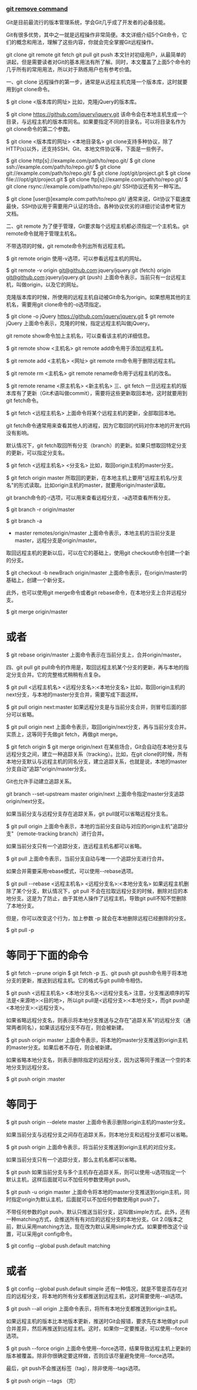 ### [git remove command](http://www.ruanyifeng.com/blog/2014/06/git_remote.html)

Git是目前最流行的版本管理系统，学会Git几乎成了开发者的必备技能。

Git有很多优势，其中之一就是远程操作非常简便。本文详细介绍5个Git命令，它们的概念和用法，理解了这些内容，你就会完全掌握Git远程操作。

git clone
git remote
git fetch
git pull
git push
本文针对初级用户，从最简单的讲起，但是需要读者对Git的基本用法有所了解。同时，本文覆盖了上面5个命令的几乎所有的常用用法，所以对于熟练用户也有参考价值。

一、git clone
远程操作的第一步，通常是从远程主机克隆一个版本库，这时就要用到git clone命令。


$ git clone <版本库的网址>
比如，克隆jQuery的版本库。


$ git clone https://github.com/jquery/jquery.git
该命令会在本地主机生成一个目录，与远程主机的版本库同名。如果要指定不同的目录名，可以将目录名作为git clone命令的第二个参数。


$ git clone <版本库的网址> <本地目录名>
git clone支持多种协议，除了HTTP(s)以外，还支持SSH、Git、本地文件协议等，下面是一些例子。


$ git clone http[s]://example.com/path/to/repo.git/
$ git clone ssh://example.com/path/to/repo.git/
$ git clone git://example.com/path/to/repo.git/
$ git clone /opt/git/project.git 
$ git clone file:///opt/git/project.git
$ git clone ftp[s]://example.com/path/to/repo.git/
$ git clone rsync://example.com/path/to/repo.git/
SSH协议还有另一种写法。


$ git clone [user@]example.com:path/to/repo.git/
通常来说，Git协议下载速度最快，SSH协议用于需要用户认证的场合。各种协议优劣的详细讨论请参考官方文档。

二、git remote
为了便于管理，Git要求每个远程主机都必须指定一个主机名。git remote命令就用于管理主机名。

不带选项的时候，git remote命令列出所有远程主机。


$ git remote
origin
使用-v选项，可以参看远程主机的网址。


$ git remote -v
origin  git@github.com:jquery/jquery.git (fetch)
origin  git@github.com:jquery/jquery.git (push)
上面命令表示，当前只有一台远程主机，叫做origin，以及它的网址。

克隆版本库的时候，所使用的远程主机自动被Git命名为origin。如果想用其他的主机名，需要用git clone命令的-o选项指定。


$ git clone -o jQuery https://github.com/jquery/jquery.git
$ git remote
jQuery
上面命令表示，克隆的时候，指定远程主机叫做jQuery。

git remote show命令加上主机名，可以查看该主机的详细信息。


$ git remote show <主机名>
git remote add命令用于添加远程主机。


$ git remote add <主机名> <网址>
git remote rm命令用于删除远程主机。


$ git remote rm <主机名>
git remote rename命令用于远程主机的改名。


$ git remote rename <原主机名> <新主机名>
三、git fetch
一旦远程主机的版本库有了更新（Git术语叫做commit），需要将这些更新取回本地，这时就要用到git fetch命令。


$ git fetch <远程主机名>
上面命令将某个远程主机的更新，全部取回本地。

git fetch命令通常用来查看其他人的进程，因为它取回的代码对你本地的开发代码没有影响。

默认情况下，git fetch取回所有分支（branch）的更新。如果只想取回特定分支的更新，可以指定分支名。


$ git fetch <远程主机名> <分支名>
比如，取回origin主机的master分支。


$ git fetch origin master
所取回的更新，在本地主机上要用"远程主机名/分支名"的形式读取。比如origin主机的master，就要用origin/master读取。

git branch命令的-r选项，可以用来查看远程分支，-a选项查看所有分支。


$ git branch -r
origin/master

$ git branch -a
* master
  remotes/origin/master
上面命令表示，本地主机的当前分支是master，远程分支是origin/master。

取回远程主机的更新以后，可以在它的基础上，使用git checkout命令创建一个新的分支。


$ git checkout -b newBrach origin/master
上面命令表示，在origin/master的基础上，创建一个新分支。

此外，也可以使用git merge命令或者git rebase命令，在本地分支上合并远程分支。


$ git merge origin/master
# 或者
$ git rebase origin/master
上面命令表示在当前分支上，合并origin/master。

四、git pull
git pull命令的作用是，取回远程主机某个分支的更新，再与本地的指定分支合并。它的完整格式稍稍有点复杂。


$ git pull <远程主机名> <远程分支名>:<本地分支名>
比如，取回origin主机的next分支，与本地的master分支合并，需要写成下面这样。


$ git pull origin next:master
如果远程分支是与当前分支合并，则冒号后面的部分可以省略。


$ git pull origin next
上面命令表示，取回origin/next分支，再与当前分支合并。实质上，这等同于先做git fetch，再做git merge。


$ git fetch origin
$ git merge origin/next
在某些场合，Git会自动在本地分支与远程分支之间，建立一种追踪关系（tracking）。比如，在git clone的时候，所有本地分支默认与远程主机的同名分支，建立追踪关系，也就是说，本地的master分支自动"追踪"origin/master分支。

Git也允许手动建立追踪关系。


git branch --set-upstream master origin/next
上面命令指定master分支追踪origin/next分支。

如果当前分支与远程分支存在追踪关系，git pull就可以省略远程分支名。


$ git pull origin
上面命令表示，本地的当前分支自动与对应的origin主机"追踪分支"（remote-tracking branch）进行合并。

如果当前分支只有一个追踪分支，连远程主机名都可以省略。


$ git pull
上面命令表示，当前分支自动与唯一一个追踪分支进行合并。

如果合并需要采用rebase模式，可以使用--rebase选项。


$ git pull --rebase <远程主机名> <远程分支名>:<本地分支名>
如果远程主机删除了某个分支，默认情况下，git pull 不会在拉取远程分支的时候，删除对应的本地分支。这是为了防止，由于其他人操作了远程主机，导致git pull不知不觉删除了本地分支。

但是，你可以改变这个行为，加上参数 -p 就会在本地删除远程已经删除的分支。


$ git pull -p
# 等同于下面的命令
$ git fetch --prune origin 
$ git fetch -p
五、git push
git push命令用于将本地分支的更新，推送到远程主机。它的格式与git pull命令相仿。


$ git push <远程主机名> <本地分支名>:<远程分支名>
注意，分支推送顺序的写法是<来源地>:<目的地>，所以git pull是<远程分支>:<本地分支>，而git push是<本地分支>:<远程分支>。

如果省略远程分支名，则表示将本地分支推送与之存在"追踪关系"的远程分支（通常两者同名），如果该远程分支不存在，则会被新建。


$ git push origin master
上面命令表示，将本地的master分支推送到origin主机的master分支。如果后者不存在，则会被新建。

如果省略本地分支名，则表示删除指定的远程分支，因为这等同于推送一个空的本地分支到远程分支。


$ git push origin :master
# 等同于
$ git push origin --delete master
上面命令表示删除origin主机的master分支。

如果当前分支与远程分支之间存在追踪关系，则本地分支和远程分支都可以省略。


$ git push origin
上面命令表示，将当前分支推送到origin主机的对应分支。

如果当前分支只有一个追踪分支，那么主机名都可以省略。


$ git push
如果当前分支与多个主机存在追踪关系，则可以使用-u选项指定一个默认主机，这样后面就可以不加任何参数使用git push。


$ git push -u origin master
上面命令将本地的master分支推送到origin主机，同时指定origin为默认主机，后面就可以不加任何参数使用git push了。

不带任何参数的git push，默认只推送当前分支，这叫做simple方式。此外，还有一种matching方式，会推送所有有对应的远程分支的本地分支。Git 2.0版本之前，默认采用matching方法，现在改为默认采用simple方式。如果要修改这个设置，可以采用git config命令。


$ git config --global push.default matching
# 或者
$ git config --global push.default simple
还有一种情况，就是不管是否存在对应的远程分支，将本地的所有分支都推送到远程主机，这时需要使用--all选项。


$ git push --all origin
上面命令表示，将所有本地分支都推送到origin主机。

如果远程主机的版本比本地版本更新，推送时Git会报错，要求先在本地做git pull合并差异，然后再推送到远程主机。这时，如果你一定要推送，可以使用--force选项。


$ git push --force origin 
上面命令使用--force选项，结果导致远程主机上更新的版本被覆盖。除非你很确定要这样做，否则应该尽量避免使用--force选项。

最后，git push不会推送标签（tag），除非使用--tags选项。


$ git push origin --tags
（完）
